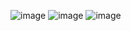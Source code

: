 ![image](https://github.com/AlibekovAA/rsa_factorization/assets/117933265/78ef306e-3d5f-48f0-884a-38b1fe763bea)
![image](https://github.com/AlibekovAA/rsa_factorization/assets/117933265/52920859-4ffa-4b51-b156-820f7d1d5e02)
![image](https://github.com/AlibekovAA/rsa_factorization/assets/117933265/3362419b-56c1-4664-8112-b92d678b5c25)
